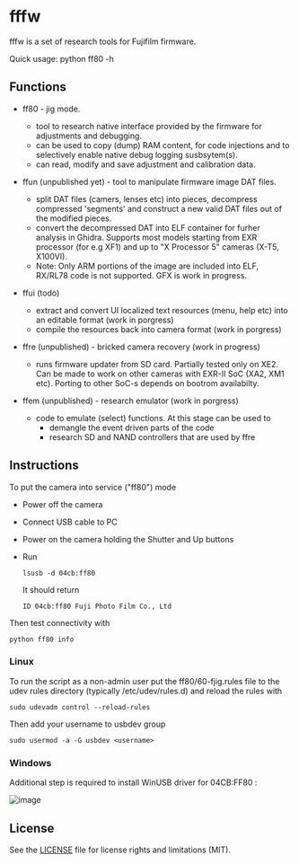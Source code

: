 # fffw

fffw is a set of research tools for Fujifilm firmware.

Quick usage: python ff80 -h

## Functions

- ff80 - jig mode.
  - tool to research native interface provided by the firmware for adjustments and debugging.
  - can be used to copy (dump) RAM content, for code injections and to selectively enable native debug logging susbsytem(s). 
  - can read, modify and save adjustment and calibration data. 
    
- ffun (unpublished yet) - tool to manipulate firmware image DAT files. 
  - split DAT files (camers, lenses etc) into pieces, decompress compressed 'segments' and construct a new valid DAT files out of the modified pieces. 
  - convert the decompressed DAT into ELF container for furher analysis in Ghidra. Supports most models starting from EXR processor (for e.g XF1) and up to "X Processor 5" cameras (X-T5, X100VI).
  - Note: Only ARM portions of the image are included into ELF, RX/RL78 code is not supported. GFX is work in progress.

- ffui (todo)
  - extract and convert UI localized text resources (menu, help etc) into an editable format (work in porgress)
  - compile the resources back into camera format (work in porgress)
   
- ffre (unpublished) - bricked camera recovery (work in progress)
  - runs firmware updater from SD card. Partially tested only on XE2. Can be made to work on other cameras with EXR-II SoC (XA2, XM1 etc). Porting to other SoC-s depends on bootrom availabilty.
    
- ffem (unpublished) - research emulator (work in porgress)
  - code to emulate (select) functions. At this stage can be used to 
    - demangle the event driven parts of the code
    - research SD and NAND controllers that are used by ffre


## Instructions

To put the camera into service ("ff80") mode 
  - Power off the camera
  - Connect USB cable to PC
  - Power on the camera holding the Shutter and Up buttons
  - Run

      ```lsusb -d 04cb:ff80```

    It should return

      ```ID 04cb:ff80 Fuji Photo Film Co., Ltd```
   

Then test connectivity with
```
python ff80 info
```

### Linux

To run the script as a non-admin user put the ff80/60-fjig.rules file to the udev rules directory (typically /etc/udev/rules.d) and reload the rules with
```
sudo udevadm control --reload-rules
```

Then add your username to usbdev group

```sudo usermod -a -G usbdev <username>```

### Windows

Additional step is required to install WinUSB driver for 04CB:FF80 :

![image](https://github.com/user-attachments/assets/d4283128-ad91-4102-8ba1-ee36715b9ffb)


## License

See the [LICENSE](LICENSE.md) file for license rights and limitations (MIT).
